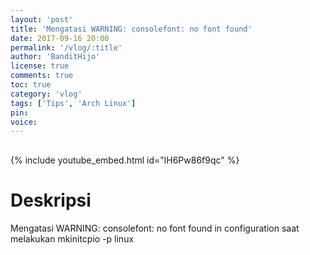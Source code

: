 ```yaml
---
layout: 'post'
title: 'Mengatasi WARNING: consolefont: no font found'
date: 2017-09-16 20:00
permalink: '/vlog/:title'
author: 'BanditHijo'
license: true
comments: true
toc: true
category: 'vlog'
tags: ['Tips', 'Arch Linux']
pin:
voice:
---
```


<div style="margin-top:30px;"></div>

{% include youtube_embed.html id="lH6Pw86f9qc" %}

# Deskripsi

Mengatasi WARNING: consolefont: no font found in configuration saat melakukan mkinitcpio -p linux
